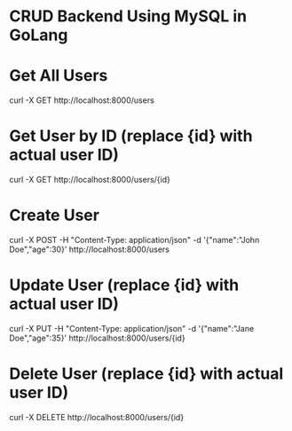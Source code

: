 # CRUD Backend Using MySQL in GoLang

# Get All Users
curl -X GET http://localhost:8000/users

# Get User by ID (replace {id} with actual user ID)
curl -X GET http://localhost:8000/users/{id}

# Create User
curl -X POST -H "Content-Type: application/json" -d '{"name":"John Doe","age":30}' http://localhost:8000/users

# Update User (replace {id} with actual user ID)
curl -X PUT -H "Content-Type: application/json" -d '{"name":"Jane Doe","age":35}' http://localhost:8000/users/{id}

# Delete User (replace {id} with actual user ID)
curl -X DELETE http://localhost:8000/users/{id}

